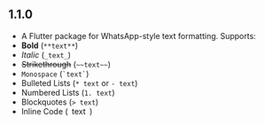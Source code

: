 ## 1.1.0
-   A Flutter package for WhatsApp-style text formatting. Supports:
- **Bold** (`**text**`)
- *Italic* (`_text_`)
- ~~Strikethrough~~ (`~~text~~`)
- `Monospace` (`` `text` ``)
- Bulleted Lists (`* text` or `- text`)
- Numbered Lists (`1. text`)
- Blockquotes (`> text`)
- Inline Code (` `text` `)
